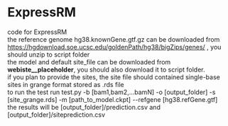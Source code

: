 # ExpressRM
code for ExpressRM  
the reference genome  hg38.knownGene.gtf.gz can be downloaded from https://hgdownload.soe.ucsc.edu/goldenPath/hg38/bigZips/genes/ , you should unzip to script folder  
the model and default site_file can be downloaded from __webiste__placeholder__, you should also download it to script folder.  
if you plan to provide the sites, the site file should contained single-base sites in grange format stored as .rds file  
to run the test run test.py -b [bam1,bam2,...bamN] -o [output_folder] -s [site_grange.rds] -m [path_to_model.ckpt] --refgene [hg38.refGene.gtf]  
the results will be [output_folder]/prediction.csv and [output_folder]/siteprediction.csv  
